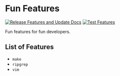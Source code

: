 # Fun Features

[![Release Features and Update Docs](https://github.com/jungaretti/features/actions/workflows/release.yaml/badge.svg)](https://github.com/jungaretti/features/actions/workflows/release.yaml)
[![Test Features](https://github.com/jungaretti/features/actions/workflows/test.yaml/badge.svg)](https://github.com/jungaretti/features/actions/workflows/test.yaml)

Fun features for fun developers.

## List of Features

- `make`
- `ripgrep`
- `vim`
